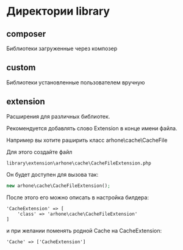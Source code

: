 # Директории library

## composer
Библиотеки загруженные через композер

## custom
Библиотеки установленные пользователем вручную

## extension
Расширения для различных библиотек.

Рекомендуется добавлять слово Extension в конце имени файла.

Например вы хотите раширить класс arhone\cache\CacheFile

Для этого создайте файл

```
library\extension\arhone\cache\CacheFileExtension.php
```

Он будет доступен для вызова так:

```php
new arhone\cache\CacheFileExtension();
```

После этого его можно описать в настройка билдера:

```
'CacheExtension' => [
    'class' => 'arhone\cache\CacheFileExtension'
]
```

и при желании поменять родной Cache на CacheExtension:

```
'Cache' => ['CacheExtension']
```